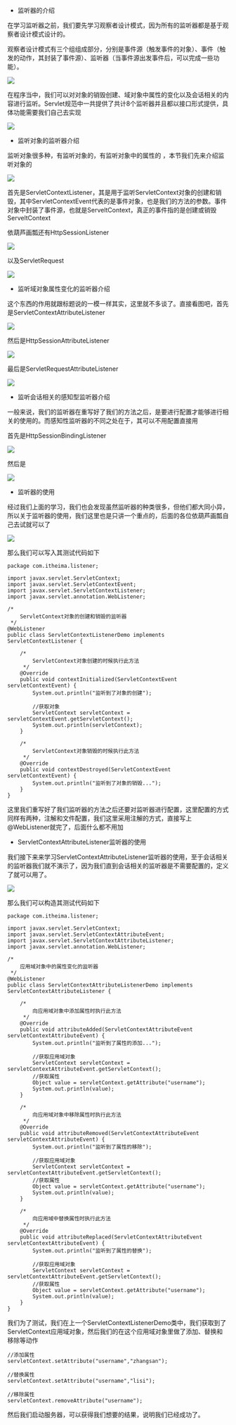 - 监听器的介绍

在学习监听器之前，我们要先学习观察者设计模式，因为所有的监听器都是基于观察者设计模式设计的。

观察者设计模式有三个组组成部分，分别是事件源（触发事件的对象）、事件（触发的动作，其封装了事件源）、监听器（当事件源出发事件后，可以完成一些功能）。

![](D:/Rolin的学习笔记/youdaonote-pull/youdaonote/youdaonote-images/WEBRESOURCEe0eabafeaeacb9be08eb00c10af523c0.png)

在程序当中，我们可以对对象的销毁创建、域对象中属性的变化以及会话相关的内容进行监听。Servlet规范中一共提供了共计8个监听器并且都以接口形式提供，具体功能需要我们自己去实现

![](D:/Rolin的学习笔记/youdaonote-pull/youdaonote/youdaonote-images/WEBRESOURCE2186ee3cd5fc9834b6823c2117fbc1cc.png)

- 监听对象的监听器介绍

监听对象很多种，有监听对象的，有监听对象中的属性的 ，本节我们先来介绍监听对象的

![](D:/Rolin的学习笔记/youdaonote-pull/youdaonote/youdaonote-images/WEBRESOURCE391748e76380053feb79301560fa36b7.png)

首先是ServletContextListener，其是用于监听ServletContext对象的创建和销毁，其中ServletContextEvent代表的是事件对象，也是我们的方法的参数。事件对象中封装了事件源，也就是ServeltContext，真正的事件指的是创建或销毁ServeltContext

依葫芦画瓢还有HttpSessionListener

![](D:/Rolin的学习笔记/youdaonote-pull/youdaonote/youdaonote-images/WEBRESOURCEf8970acb1ff74277994da4a00ac76406.png)

以及ServletRequest

![](D:/Rolin的学习笔记/youdaonote-pull/youdaonote/youdaonote-images/WEBRESOURCE6cea3e9705f487f62031c573f3cb1b7f.png)

- 监听域对象属性变化的监听器介绍

这个东西的作用就跟标题说的一模一样其实，这里就不多谈了。直接看图吧，首先是ServletContextAttributeListener

![](D:/Rolin的学习笔记/youdaonote-pull/youdaonote/youdaonote-images/WEBRESOURCE4cae3d49860a98beaeb89fa99354248d.png)

然后是HttpSessionAttributeListener

![](D:/Rolin的学习笔记/youdaonote-pull/youdaonote/youdaonote-images/WEBRESOURCE6788731d496712cfe33ff5c4049ededc.png)

最后是ServletRequestAttributeListener

![](D:/Rolin的学习笔记/youdaonote-pull/youdaonote/youdaonote-images/WEBRESOURCEc86f3b4f0b876d9e33d2b34fc00f25aa.png)

- 监听会话相关的感知型监听器介绍

一般来说，我们的监听器在重写好了我们的方法之后，是要进行配置才能够进行相关的使用的。而感知性监听器的不同之处在于，其可以不用配置直接用

首先是HttpSessionBindingListener

![](D:/Rolin的学习笔记/youdaonote-pull/youdaonote/youdaonote-images/WEBRESOURCEbb5a70e28052b309ebaa89714a761d80.png)

然后是

![](D:/Rolin的学习笔记/youdaonote-pull/youdaonote/youdaonote-images/WEBRESOURCE70ddcedb2a78bab3af9cf3db3382bd44.png)

- 监听器的使用

经过我们上面的学习，我们也会发现虽然监听器的种类很多，但他们都大同小异，所以关于监听器的使用，我们这里也是只讲一个重点的，后面的各位依葫芦画瓢自己去试就可以了

![](D:/Rolin的学习笔记/youdaonote-pull/youdaonote/youdaonote-images/WEBRESOURCE96b8c0b201735ddef227fbafe657ed31.png)

那么我们可以写入其测试代码如下

```
package com.itheima.listener;

import javax.servlet.ServletContext;
import javax.servlet.ServletContextEvent;
import javax.servlet.ServletContextListener;
import javax.servlet.annotation.WebListener;

/*
    ServletContext对象的创建和销毁的监听器
 */
@WebListener
public class ServletContextListenerDemo implements ServletContextListener {

    /*
        ServletContext对象创建的时候执行此方法
     */
    @Override
    public void contextInitialized(ServletContextEvent servletContextEvent) {
        System.out.println("监听到了对象的创建");

        //获取对象
        ServletContext servletContext = servletContextEvent.getServletContext();
        System.out.println(servletContext);
    }

    /*
        ServletContext对象销毁的时候执行此方法
     */
    @Override
    public void contextDestroyed(ServletContextEvent servletContextEvent) {
        System.out.println("监听到了对象的销毁...");
    }
}

```

这里我们重写好了我们监听器的方法之后还要对监听器进行配置，这里配置的方式同样有两种，注解和文件配置，我们这里采用注解的方式，直接写上@WebListener就完了，后面什么都不用加

- ServletContextAttributeListener监听器的使用

我们接下来来学习ServletContextAttributeListener监听器的使用，至于会话相关的监听器我们就不演示了，因为我们直到会话相关的监听器是不需要配置的，定义了就可以用了。

![](D:/Rolin的学习笔记/youdaonote-pull/youdaonote/youdaonote-images/WEBRESOURCE604311727d7a0bd6e344eb4244a5f524.png)

那么我们可以构造其测试代码如下

```
package com.itheima.listener;

import javax.servlet.ServletContext;
import javax.servlet.ServletContextAttributeEvent;
import javax.servlet.ServletContextAttributeListener;
import javax.servlet.annotation.WebListener;

/*
    应用域对象中的属性变化的监听器
 */
@WebListener
public class ServletContextAttributeListenerDemo implements ServletContextAttributeListener {

    /*
        向应用域对象中添加属性时执行此方法
     */
    @Override
    public void attributeAdded(ServletContextAttributeEvent servletContextAttributeEvent) {
        System.out.println("监听到了属性的添加...");

        //获取应用域对象
        ServletContext servletContext = servletContextAttributeEvent.getServletContext();
        //获取属性
        Object value = servletContext.getAttribute("username");
        System.out.println(value);
    }

    /*
        向应用域对象中移除属性时执行此方法
     */
    @Override
    public void attributeRemoved(ServletContextAttributeEvent servletContextAttributeEvent) {
        System.out.println("监听到了属性的移除");

        //获取应用域对象
        ServletContext servletContext = servletContextAttributeEvent.getServletContext();
        //获取属性
        Object value = servletContext.getAttribute("username");
        System.out.println(value);
    }

    /*
        向应用域中替换属性时执行此方法
     */
    @Override
    public void attributeReplaced(ServletContextAttributeEvent servletContextAttributeEvent) {
        System.out.println("监听到了属性的替换");

        //获取应用域对象
        ServletContext servletContext = servletContextAttributeEvent.getServletContext();
        //获取属性
        Object value = servletContext.getAttribute("username");
        System.out.println(value);
    }
}

```

我们为了测试，我们在上一个ServletContextListenerDemo类中，我们获取到了ServletContext应用域对象，然后我们的在这个应用域对象里做了添加、替换和移除等动作

```
//添加属性
servletContext.setAttribute("username","zhangsan");

//替换属性
servletContext.setAttribute("username","lisi");

//移除属性
servletContext.removeAttribute("username");
```

然后我们启动服务器，可以获得我们想要的结果，说明我们已经成功了。